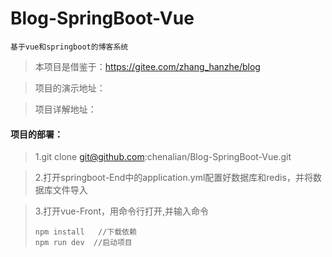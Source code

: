 # Blog-SpringBoot-Vue
```
基于vue和springboot的博客系统
```
>本项目是借鉴于：https://gitee.com/zhang_hanzhe/blog

>项目的演示地址：

>项目详解地址：
#### 项目的部署：
>1.git clone git@github.com:chenalian/Blog-SpringBoot-Vue.git

>2.打开springboot-End中的application.yml配置好数据库和redis，并将数据库文件导入

>3.打开vue-Front，用命令行打开,并输入命令
> ```
> npm install   //下载依赖
> npm run dev  //启动项目
> ```
